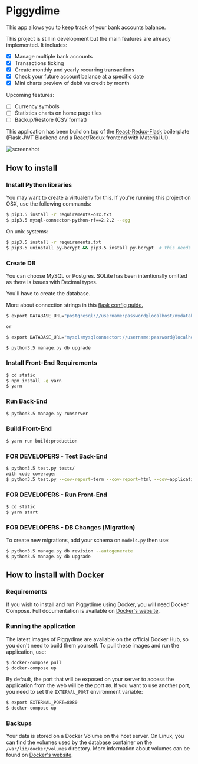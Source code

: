 # Piggydime #

This app allows you to keep track of your bank accounts balance.

This project is still in development but the main features are already implemented. It includes:

 * [x] Manage multiple bank accounts
 * [x] Transactions ticking
 * [x] Create monthly and yearly recurring transactions
 * [x] Check your future account balance at a specific date
 * [x] Mini charts preview of debit vs credit by month

 Upcoming features:

 * [ ] Currency symbols
 * [ ] Statistics charts on home page tiles
 * [ ] Backup/Restore (CSV format)

This application has been build on top of the [React-Redux-Flask](https://github.com/dternyak/React-Redux-Flask) boilerplate (Flask JWT Blackend and a React/Redux frontend with Material UI).

![screenshot](http://i.imgur.com/lemwdQQ.png)

## How to install

### Install Python libraries
You may want to create a virtualenv for this.
If you're running this project on OSX, use the following commands:
```sh
$ pip3.5 install -r requirements-osx.txt
$ pip3.5 mysql-connector-python-rf==2.2.2 --egg
```
On unix systems:
```sh
$ pip3.5 install -r requirements.txt
$ pip3.5 uninstall py-bcrypt && pip3.5 install py-bcrypt  # this needs to be fixed
```

### Create DB

You can choose MySQL or Postgres.
SQLite has been intentionally omitted as there is issues with Decimal types.

You'll have to create the database.

More about connection strings in this [flask config guide.](http://flask-sqlalchemy.pocoo.org/2.1/config/)

```sh
$ export DATABASE_URL="postgresql://username:password@localhost/mydatabase"

or

$ export DATABASE_URL="mysql+mysqlconnector://username:password@localhost/mydatabase"

$ python3.5 manage.py db upgrade
```

### Install Front-End Requirements
```sh
$ cd static
$ npm install -g yarn
$ yarn
```

### Run Back-End

```sh
$ python3.5 manage.py runserver
```

### Build Front-End

```sh
$ yarn run build:production
```

### FOR DEVELOPERS - Test Back-End

```sh
$ python3.5 test.py tests/
with code coverage:
$ python3.5 test.py --cov-report=term --cov-report=html --cov=application/ tests/
```

### FOR DEVELOPERS -  Run Front-End

```sh
$ cd static
$ yarn start
```

### FOR DEVELOPERS - DB Changes (Migration)

To create new migrations, add your schema on `models.py` then use:

```sh
$ python3.5 manage.py db revision --autogenerate
$ python3.5 manage.py db upgrade
```

## How to install with Docker

### Requirements

If you wish to install and run Piggydime using Docker, you will need Docker Compose.
Full documentation is available on [Docker's website](https://docs.docker.com/compose/).

### Running the application

The latest images of Piggydime are available on the official Docker Hub, so you don't need to build them yourself.
To pull these images and run the application, use:

```sh
$ docker-compose pull
$ docker-compose up
```

By default, the port that will be exposed on your server to access the application from the web will be the port `80`.
If you want to use another port, you need to set the `EXTERNAL_PORT` environment variable:

```sh
$ export EXTERNAL_PORT=8080
$ docker-compose up
```

### Backups

Your data is stored on a Docker Volume on the host server.
On Linux, you can find the volumes used by the database container on the `/var/lib/docker/volumes` directory.
More information about volumes can be found on [Docker's website](https://docs.docker.com/engine/tutorials/dockervolumes/).

